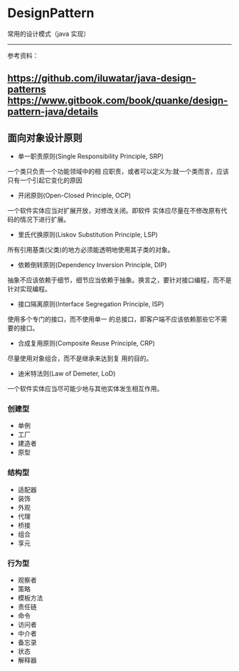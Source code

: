 # DesignPattern
常用的设计模式（java 实现）

------
参考资料：

https://github.com/iluwatar/java-design-patterns
https://www.gitbook.com/book/quanke/design-pattern-java/details
----

## 面向对象设计原则
* 单一职责原则(Single Responsibility Principle, SRP)

一个类只负责一个功能领域中的相 应职责，或者可以定义为:就一个类而言，应该只有一个引起它变化的原因
* 开闭原则(Open-Closed Principle, OCP)

一个软件实体应当对扩展开放，对修改关闭。即软件 实体应尽量在不修改原有代码的情况下进行扩展。

* 里氏代换原则(Liskov Substitution Principle, LSP)

所有引用基类(父类)的地方必须能透明地使用其子类的对象。

* 依赖倒转原则(Dependency Inversion Principle, DIP)

抽象不应该依赖于细节，细节应当依赖于抽象。换言之，要针对接口编程，而不是针对实现编程。

* 接口隔离原则(Interface Segregation Principle, ISP)

使用多个专门的接口，而不使用单一 的总接口，即客户端不应该依赖那些它不需要的接口。

* 合成复用原则(Composite Reuse Principle, CRP)

尽量使用对象组合，而不是继承来达到复 用的目的。

* 迪米特法则(Law of Demeter, LoD)

一个软件实体应当尽可能少地与其他实体发生相互作用。
### 创建型
* 单例
* 工厂
* 建造者
* 原型

### 结构型
* 适配器
* 装饰
* 外观
* 代理
* 桥接
* 组合
* 享元

### 行为型
* 观察者
* 策略
* 模板方法
* 责任链
* 命令
* 访问者
* 中介者
* 备忘录
* 状态
* 解释器